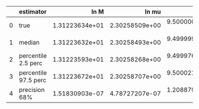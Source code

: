 |    | estimator            |           ln M |          ln mu |              a |             p0 |             e0 |             DL |       costhetaS |           phiS |      costhetaK |           phiK |     Phivarphi0 |          Phir0 |               d |
|---:|:---------------------|---------------:|---------------:|---------------:|---------------:|---------------:|---------------:|----------------:|---------------:|---------------:|---------------:|---------------:|---------------:|----------------:|
|  0 | true                 | 1.31223634e+01 | 2.30258509e+00 | 9.50000000e-01 | 1.19929341e+01 | 4.00000000e-01 | 7.04512945e-01 |  6.12323400e-17 | 3.14159265e+00 | 7.07106781e-01 | 1.04719755e+00 | 1.04719755e+00 | 3.14159265e+00 |  0.00000000e+00 |
|  1 | median               | 1.31223632e+01 | 2.30258493e+00 | 9.49999931e-01 | 1.19929356e+01 | 3.99999988e-01 | 7.03960456e-01 | -2.85590419e-04 | 3.14165389e+00 | 7.09001413e-01 | 1.04599807e+00 | 1.04911154e+00 | 3.13390687e+00 | -4.32268369e-04 |
|  2 | percentile 2.5 perc  | 1.31223593e+01 | 2.30258268e+00 | 9.49997658e-01 | 1.19929102e+01 | 3.99998739e-01 | 6.69807391e-01 | -3.75595880e-02 | 3.13701397e+00 | 6.80737059e-01 | 9.82035771e-01 | 9.50476055e-01 | 3.05776073e+00 | -3.07637245e-03 |
|  3 | percentile 97.5 perc | 1.31223672e+01 | 2.30258707e+00 | 9.50002140e-01 | 1.19929606e+01 | 4.00001160e-01 | 7.45286420e-01 |  3.73722287e-02 | 3.14601707e+00 | 7.36671250e-01 | 1.10923131e+00 | 1.14643410e+00 | 3.21072176e+00 |  2.44050347e-03 |
|  4 | precision 68%        | 1.51830903e-07 | 4.78727207e-07 | 1.20887918e-06 | 1.05136365e-06 | 1.51542711e-06 | 2.72593294e-02 | -5.73400220e+01 | 7.19078890e-04 | 2.02138030e-02 | 3.11548286e-02 | 4.72180469e-02 | 1.18340455e-02 | -4.32893771e+00 |
